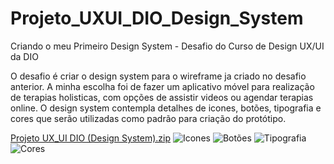 # Projeto_UXUI_DIO_Design_System
Criando o meu Primeiro Design System - Desafio do Curso de Design UX/UI da DIO

O desafio é criar o design system para o wireframe ja criado no desafio anterior. A minha escolha foi de fazer um aplicativo móvel para realização de terapias holisticas, com opções de assistir videos ou agendar terapias online. 
O design system contempla detalhes de icones, botões, tipografia e cores que serão utilizadas como padrão para criação do protótipo.

[Projeto UX_UI DIO (Design System).zip](https://github.com/user-attachments/files/17483797/Projeto.UX_UI.DIO.Design.System.zip)
![Icones](https://github.com/user-attachments/assets/c6e593d0-e239-495e-81f1-df89fcc4dea6)
![Botões](https://github.com/user-attachments/assets/5f4f674a-42ad-4a3c-aef7-4368279cdfb5)
![Tipografia](https://github.com/user-attachments/assets/c0e249fa-2a77-4dac-814f-fee1722f20c5)
![Cores](https://github.com/user-attachments/assets/b00b58a5-76fd-4ff2-a6a9-1090098add86)
